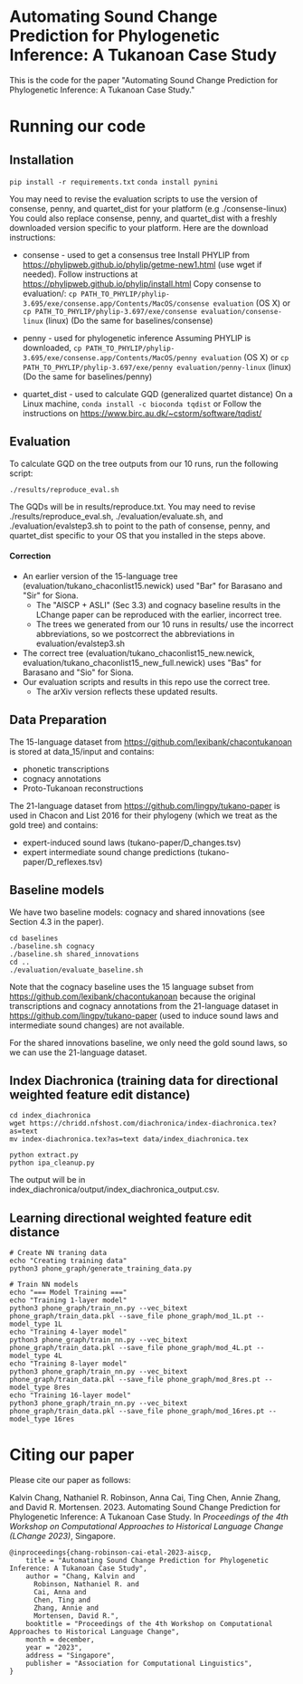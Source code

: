 # Automating Sound Change Prediction for Phylogenetic Inference: A Tukanoan Case Study

This is the code for the paper "Automating Sound Change Prediction for Phylogenetic Inference: A Tukanoan Case Study."


# Running our code

## Installation
```pip install -r requirements.txt```
```conda install pynini```

You may need to revise the evaluation scripts to use the version of consense, penny, and quartet_dist for your platform (e.g ./consense-linux)
You could also replace consense, penny, and quartet_dist with a freshly downloaded version specific to your platform. Here are the download instructions:

* consense - used to get a consensus tree
    Install PHYLIP from https://phylipweb.github.io/phylip/getme-new1.html (use wget if needed).
    Follow instructions at https://phylipweb.github.io/phylip/install.html
    Copy consense to evaluation/: ```cp PATH_TO_PHYLIP/phylip-3.695/exe/consense.app/Contents/MacOS/consense evaluation``` (OS X) or ```cp PATH_TO_PHYLIP/phylip-3.697/exe/consense evaluation/consense-linux``` (linux)
    (Do the same for baselines/consense)

* penny - used for phylogenetic inference
    Assuming PHYLIP is downloaded, ```cp PATH_TO_PHYLIP/phylip-3.695/exe/consense.app/Contents/MacOS/penny evaluation``` (OS X) or ```cp PATH_TO_PHYLIP/phylip-3.697/exe/penny evaluation/penny-linux``` (linux)
    (Do the same for baselines/penny)

* quartet_dist - used to calculate GQD (generalized quartet distance)
    On a Linux machine,
    ```conda install -c bioconda tqdist```
    or
    Follow the instructions on https://www.birc.au.dk/~cstorm/software/tqdist/


## Evaluation
To calculate GQD on the tree outputs from our 10 runs, run the following script:
```
./results/reproduce_eval.sh
```
The GQDs will be in results/reproduce.txt.
You may need to revise ./results/reproduce_eval.sh, ./evaluation/evaluate.sh, and ./evaluation/evalstep3.sh to point to the path of consense, penny, and quartet_dist specific to your OS that you installed in the steps above.

#### Correction
* An earlier version of the 15-language tree (evaluation/tukano_chaconlist15.newick) used "Bar" for Barasano and "Sir" for Siona.
    * The "AISCP + ASLI" (Sec 3.3) and cognacy baseline results in the LChange paper can be reproduced with the earlier, incorrect tree.
    * The trees we generated from our 10 runs in results/ use the incorrect abbreviations, so we postcorrect the abbreviations in evaluation/evalstep3.sh
* The correct tree (evaluation/tukano_chaconlist15_new.newick, evaluation/tukano_chaconlist15_new_full.newick) uses "Bas" for Barasano and "Sio" for Siona.
* Our evaluation scripts and results in this repo use the correct tree.
    * The arXiv version reflects these updated results.


## Data Preparation
The 15-language dataset from https://github.com/lexibank/chacontukanoan is stored at data_15/input and contains:
* phonetic transcriptions
* cognacy annotations
* Proto-Tukanoan reconstructions

The 21-language dataset from https://github.com/lingpy/tukano-paper is used in Chacon and List 2016 for their phylogeny (which we treat as the gold tree) and contains:
* expert-induced sound laws (tukano-paper/D_changes.tsv)
* expert intermediate sound change predictions (tukano-paper/D_reflexes.tsv)


## Baseline models

We have two baseline models: cognacy and shared innovations (see Section 4.3 in the paper).

```
cd baselines
./baseline.sh cognacy
./baseline.sh shared_innovations
cd ..
./evaluation/evaluate_baseline.sh
```

Note that the cognacy baseline uses the 15 language subset from https://github.com/lexibank/chacontukanoan because the original transcriptions and cognacy annotations from the 21-language dataset in https://github.com/lingpy/tukano-paper (used to induce sound laws and intermediate sound changes) are not available. 

For the shared innovations baseline, we only need the gold sound laws, so we can use the 21-language dataset.


## Index Diachronica (training data for directional weighted feature edit distance)

```
cd index_diachronica
wget https://chridd.nfshost.com/diachronica/index-diachronica.tex?as=text
mv index-diachronica.tex?as=text data/index_diachronica.tex

python extract.py
python ipa_cleanup.py
```

The output will be in index_diachronica/output/index_diachronica_output.csv.


## Learning directional weighted feature edit distance

```
# Create NN traning data
echo "Creating training data"
python3 phone_graph/generate_training_data.py

# Train NN models
echo "=== Model Training ==="
echo "Training 1-layer model"
python3 phone_graph/train_nn.py --vec_bitext phone_graph/train_data.pkl --save_file phone_graph/mod_1L.pt --model_type 1L
echo "Training 4-layer model"
python3 phone_graph/train_nn.py --vec_bitext phone_graph/train_data.pkl --save_file phone_graph/mod_4L.pt --model_type 4L
echo "Training 8-layer model"
python3 phone_graph/train_nn.py --vec_bitext phone_graph/train_data.pkl --save_file phone_graph/mod_8res.pt --model_type 8res
echo "Training 16-layer model"
python3 phone_graph/train_nn.py --vec_bitext phone_graph/train_data.pkl --save_file phone_graph/mod_16res.pt --model_type 16res
```


# Citing our paper

Please cite our paper as follows:

Kalvin Chang, Nathaniel R. Robinson, Anna Cai, Ting Chen, Annie Zhang, and David R. Mortensen. 2023. Automating Sound Change Prediction for Phylogenetic Inference: A Tukanoan Case Study. In *Proceedings of the 4th Workshop on Computational Approaches to Historical Language Change (LChange 2023)*, Singapore.

```
@inproceedings{chang-robinson-cai-etal-2023-aiscp,
    title = "Automating Sound Change Prediction for Phylogenetic Inference: A Tukanoan Case Study",
    author = "Chang, Kalvin and
      Robinson, Nathaniel R. and
      Cai, Anna and
      Chen, Ting and
      Zhang, Annie and
      Mortensen, David R.",
    booktitle = "Proceedings of the 4th Workshop on Computational Approaches to Historical Language Change",
    month = december,
    year = "2023",
    address = "Singapore",
    publisher = "Association for Computational Linguistics",
}
```